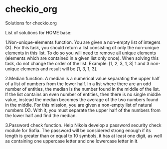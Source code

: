 checkio_org
===========

Solutions for checkio.org


List of solutions for HOME base:

1.Non-unique-elements function.
You are given a non-empty list of integers (X). For this task, you should return a list consisting of only the non-unique elements in this list.
To do so you will need to remove all unique elements (elements which are contained in a given list only once). When solving this task, do not change the order of the list. Example: [1, 2, 3, 1, 3] 1 and 3 non-unique elements and result will be [1, 3, 1, 3].

2.Median function.
A median is a numerical value separating the upper half of a list of numbers from the lower half. In a list where there are an odd number of entities, the median is the number found in the middle of the list. If the list contains an even number of entities, then there is no single middle value, instead the median becomes the average of the two numbers found in the middle. For this mission, you are given a non-empty list of natural numbers (X). With it, you must separate the upper half of the numbers from the lower half and find the median.

3.Password check function.
Help Nikola develop a password security check module for Sofia. The password will be considered strong enough if its length is greater than or equal to 10 symbols, it has at least one digit, as well as containing one uppercase letter and one lowercase letter in it.
